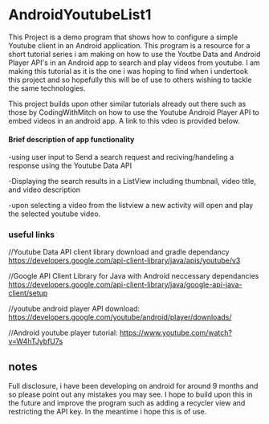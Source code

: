 # AndroidYoutubeList1

This Project is a demo program that shows how to configure a simple Youtube client in an Android application.
This program is a resource for a short tutorial series i am making on how to use the Youtbe Data and Android Player API's in an Android app
to search and play videos from youtube.
I am making this tutorial as it is the one i was hoping to find when i undertook this project and so hopefully this
will be of use to others wishing to tackle the same technologies.

This project builds upon other similar tutorials already out there such as those by CodingWithMitch on how to use 
the Youtube Android Player API to embed videos in an android app. A link to this vdeo is provided below.



#### Brief description of app functionality

  -using user input to Send a search request and reciving/handeling a response using the Youtube Data API
  
  -Displaying the search results in a ListView including thumbnail, video title, and video description 
  
  -upon selecting a video from the listview a new activity will open and play the selected youtube video.
  
  
### useful links

//Youtube Data API client library download and gradle dependancy
https://developers.google.com/api-client-library/java/apis/youtube/v3

//Google API Client Library for Java with Android neccessary dependancies
https://developers.google.com/api-client-library/java/google-api-java-client/setup

//youtube android player API download:
https://developers.google.com/youtube/android/player/downloads/
 
//Android youtube player tutorial: 
https://www.youtube.com/watch?v=W4hTJybfU7s


## notes
Full disclosure, i have been developing on android for around 9 months and so please point out any mistakes you may see.
I hope to build upon this in the future and improve the program such as adding a recycler view and 
restricting the API key. In the meantime i hope this is of use.
